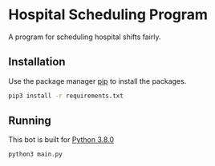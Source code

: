﻿# Hospital Scheduling Program

A program for scheduling hospital shifts fairly.

## Installation

Use the package manager [pip](https://pip.pypa.io/en/stable/) to install the packages.

```bash
pip3 install -r requirements.txt
```

## Running
This bot is built for [Python 3.8.0](https://www.python.org/downloads/release/python-380/)
```bash
python3 main.py
```
